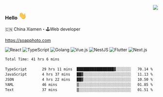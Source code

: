 <img align="right" src="https://github-readme-stats.vercel.app/api?username=yiiu&show_icons=false&bg_color=30,e96443,904e95&title_color=fff&text_color=fff" />

### Hello <img src="https://raw.githubusercontent.com/ABSphreak/ABSphreak/master/gifs/Hi.gif" width="26px" />
 
🇨🇳 China Xiamen・🕹Web developer

https://soapphoto.com

<p align="left"><img src="https://cdn.svgporn.com/logos/react.svg" alt="React" width="32" height="32"/> <img src="https://cdn.svgporn.com/logos/typescript-icon.svg" alt="TypeScript" width="32" height="32"/> <img src="https://cdn.svgporn.com/logos/gopher.svg" alt="Golang" width="32" height="32"/> <img src="https://cdn.svgporn.com/logos/vue.svg" alt="Vue.js" width="32" height="32"/> <img src="https://cdn.svgporn.com/logos/nestjs.svg" alt="NestJS" width="32" height="32"/> <img src="https://cdn.svgporn.com/logos/flutter.svg" alt="Flutter" width="32" height="32"/> <img src="https://cdn.svgporn.com/logos/nextjs-icon.svg" alt="Next.js" width="32" height="32"/></p>


<!--START_SECTION:waka-->

```txt
Total Time: 41 hrs 6 mins

TypeScript       29 hrs 11 mins  █████████████████▓░░░░░░░   70.14 %
JavaScript       4 hrs 37 mins   ██▓░░░░░░░░░░░░░░░░░░░░░░   11.13 %
JSON             4 hrs 22 mins   ██▓░░░░░░░░░░░░░░░░░░░░░░   10.50 %
YAML             46 mins         ▒░░░░░░░░░░░░░░░░░░░░░░░░   01.85 %
Text             37 mins         ▒░░░░░░░░░░░░░░░░░░░░░░░░   01.51 %
```

<!--END_SECTION:waka-->
